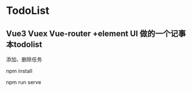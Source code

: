 # TodoList
## Vue3 Vuex Vue-router +element UI 做的一个记事本todolist
添加、删除任务
<!-- 导入依赖 -->
npm install
<!-- 运行 -->
npm run serve

